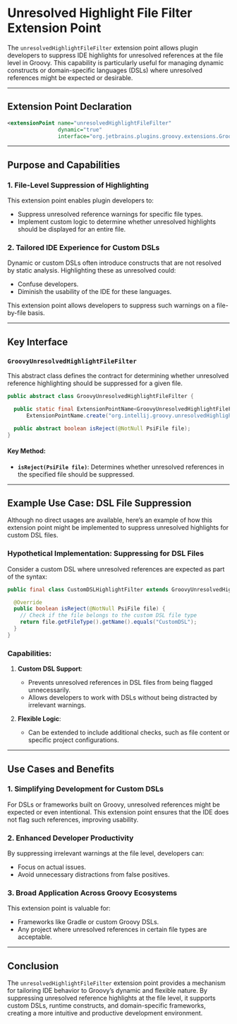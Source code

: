 # Unresolved Highlight File Filter Extension Point

The `unresolvedHighlightFileFilter` extension point allows plugin developers to suppress IDE highlights for unresolved references at the file level in Groovy. This capability is particularly useful for managing dynamic constructs or domain-specific languages (DSLs) where unresolved references might be expected or desirable.

---

## Extension Point Declaration

```xml
<extensionPoint name="unresolvedHighlightFileFilter"
                dynamic="true"
                interface="org.jetbrains.plugins.groovy.extensions.GroovyUnresolvedHighlightFileFilter"/>
```

---

## Purpose and Capabilities

### **1. File-Level Suppression of Highlighting**
This extension point enables plugin developers to:
- Suppress unresolved reference warnings for specific file types.
- Implement custom logic to determine whether unresolved highlights should be displayed for an entire file.

### **2. Tailored IDE Experience for Custom DSLs**
Dynamic or custom DSLs often introduce constructs that are not resolved by static analysis. Highlighting these as unresolved could:
- Confuse developers.
- Diminish the usability of the IDE for these languages.

This extension point allows developers to suppress such warnings on a file-by-file basis.

---

## Key Interface

### `GroovyUnresolvedHighlightFileFilter`

This abstract class defines the contract for determining whether unresolved reference highlighting should be suppressed for a given file.

```java
public abstract class GroovyUnresolvedHighlightFileFilter {

  public static final ExtensionPointName<GroovyUnresolvedHighlightFileFilter> EP_NAME =
      ExtensionPointName.create("org.intellij.groovy.unresolvedHighlightFileFilter");

  public abstract boolean isReject(@NotNull PsiFile file);
}
```

#### Key Method:
- **`isReject(PsiFile file)`**: Determines whether unresolved references in the specified file should be suppressed.

---

## Example Use Case: DSL File Suppression

Although no direct usages are available, here’s an example of how this extension point might be implemented to suppress unresolved highlights for custom DSL files.

### Hypothetical Implementation: Suppressing for DSL Files

Consider a custom DSL where unresolved references are expected as part of the syntax:

```java
public final class CustomDSLHighlightFilter extends GroovyUnresolvedHighlightFileFilter {

  @Override
  public boolean isReject(@NotNull PsiFile file) {
    // Check if the file belongs to the custom DSL file type
    return file.getFileType().getName().equals("CustomDSL");
  }
}
```

### Capabilities:
1. **Custom DSL Support**:
   - Prevents unresolved references in DSL files from being flagged unnecessarily.
   - Allows developers to work with DSLs without being distracted by irrelevant warnings.

2. **Flexible Logic**:
   - Can be extended to include additional checks, such as file content or specific project configurations.

---

## Use Cases and Benefits

### **1. Simplifying Development for Custom DSLs**
For DSLs or frameworks built on Groovy, unresolved references might be expected or even intentional. This extension point ensures that the IDE does not flag such references, improving usability.

### **2. Enhanced Developer Productivity**
By suppressing irrelevant warnings at the file level, developers can:
- Focus on actual issues.
- Avoid unnecessary distractions from false positives.

### **3. Broad Application Across Groovy Ecosystems**
This extension point is valuable for:
- Frameworks like Gradle or custom Groovy DSLs.
- Any project where unresolved references in certain file types are acceptable.

---

## Conclusion

The `unresolvedHighlightFileFilter` extension point provides a mechanism for tailoring IDE behavior to Groovy’s dynamic and flexible nature. By suppressing unresolved reference highlights at the file level, it supports custom DSLs, runtime constructs, and domain-specific frameworks, creating a more intuitive and productive development environment.

